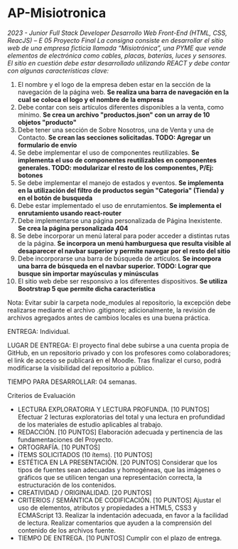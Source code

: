 # AP-Misiotronica

_2023 - Junior Full Stack Developer Desarrollo Web Front-End (HTML, CSS, ReacJS) – E 05 Proyecto Final
La consigna consiste en desarrollar el sitio web de una empresa ficticia llamada “Misiotrónica”, una
PYME que vende elementos de electrónica como cables, placas, baterías, luces y sensores.
El sitio en cuestión debe estar desarrollado utilizando REACT y debe contar con algunas características
clave:_

1. El nombre y el logo de la empresa deben estar en la sección de la navegación de la página web.
   **Se realiza una barra de navegación en la cual se coloca el logo y el nombre de la empresa**
2. Debe contar con seis artículos diferentes disponibles a la venta, como mínimo.
   **Se crea un archivo "productos.json" con un array de 10 objetos "producto"**
3. Debe tener una sección de Sobre Nosotros, una de Venta y una de Contacto.
   **Se crean las secciones solicitadas. TODO: Agregar un formulario de envío**
4. Se debe implementar el uso de componentes reutilizables.
   **Se implementa el uso de componentes reutilizables en componentes generales. TODO: modularizar el resto de los componentes, P/Ej: botones**
5. Se debe implementar el manejo de estados y eventos.
   **Se implementa en la utilización del filtro de productos según "Categoria" (Tienda) y en el botón de busqueda**
6. Debe estar implementado el uso de enrutamientos.
   **Se implementa el enrutamiento usando react-router**
7. Debe implementarse una página personalizada de Página Inexistente.
   **Se crea la página personalizada 404**
8. Se debe incorporar un menú lateral para poder acceder a distintas rutas de la página.
   **Se incorpora un menú hamburguesa que resulta visible al desaparecer el navbar superior y permite navegar por el resto del sitio**
9. Debe incorporarse una barra de búsqueda de artículos.
   **Se incorpora una barra de búsqueda en el navbar superior. TODO: Lograr que busque sin importar mayúsculas y minúsculas**
10. El sitio web debe ser responsivo a los diferentes dispositivos.
    **Se utiliza Bootrstrap 5 que permite dicha característica**

Nota: Evitar subir la carpeta node_modules al repositorio, la excepción debe realizarse mediante el
archivo .gitignore; adicionalmente, la revisión de archivos agregados antes de cambios locales es una
buena práctica.

ENTREGA: Individual.

LUGAR DE ENTREGA: El proyecto final debe subirse a una cuenta propia de GitHub, en un repositorio
privado y con los profesores como colaboradores; el link de acceso se publicará en el Moodle. Tras
finalizar el curso, podrá modificarse la visibilidad del repositorio a público.

TIEMPO PARA DESARROLLAR: 04 semanas.

Criterios de Evaluación

- LECTURA EXPLORATORIA Y LECTURA PROFUNDA. [10 PUNTOS]
  Efectuar 2 lecturas exploratorias del total y una lectura en profundidad de los materiales de estudio aplicables al trabajo.
- REDACCIÓN. [10 PUNTOS]
  Elaboración adecuada y pertinencia de las fundamentaciones del Proyecto.
- ORTOGRAFÍA. [10 PUNTOS]
- ÍTEMS SOLICITADOS (10 ítems). [10 PUNTOS]
- ESTÉTICA EN LA PRESENTACIÓN. [20 PUNTOS]
  Considerar que los tipos de fuentes sean adecuadas y homogéneas, que las imágenes o gráficos
  que se utilicen tengan una representación correcta, la estructuración de los contenidos.
- CREATIVIDAD / ORIGINALIDAD. [20 PUNTOS]
- CRITERIOS / SEMÁNTICA DE CODIFICACIÓN. [10 PUNTOS]
  Ajustar el uso de elementos, atributos y propiedades a HTML5, CSS3 y ECMAScript 13. Realizar la indentación adecuada, en favor a la facilidad de lectura. Realizar comentarios que ayuden a la comprensión del contenido de los archivos fuente.
- TIEMPO DE ENTREGA. [10 PUNTOS]
  Cumplir con el plazo de entrega.
